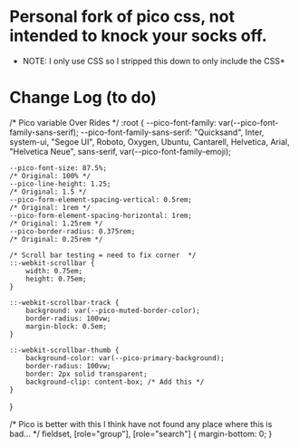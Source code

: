 # Personal fork of pico css, not intended to knock your socks off. 
* NOTE: I only use CSS so I stripped this down to only include the CSS*

# Change Log (to do)

/* Pico variable Over Rides */
:root {
    --pico-font-family: var(--pico-font-family-sans-serif);
    --pico-font-family-sans-serif: "Quicksand", Inter, system-ui, "Segoe UI",
        Roboto, Oxygen, Ubuntu, Cantarell, Helvetica, Arial, "Helvetica Neue",
        sans-serif, var(--pico-font-family-emoji);

    --pico-font-size: 87.5%;
    /* Original: 100% */
    --pico-line-height: 1.25;
    /* Original: 1.5 */
    --pico-form-element-spacing-vertical: 0.5rem;
    /* Original: 1rem */
    --pico-form-element-spacing-horizontal: 1rem;
    /* Original: 1.25rem */
    --pico-border-radius: 0.375rem;
    /* Original: 0.25rem */

    /* Scroll bar testing = need to fix corner  */
    ::-webkit-scrollbar {
        width: 0.75em;
        height: 0.75em;
    }

    ::-webkit-scrollbar-track {
        background: var(--pico-muted-border-color);
        border-radius: 100vw;
        margin-block: 0.5em;
    }

    ::-webkit-scrollbar-thumb {
        background-color: var(--pico-primary-background);
        border-radius: 100vw;
        border: 2px solid transparent;
        background-clip: content-box; /* Add this */
    }
}

/* Pico is better with this I think have not found any place where this is bad... */
fieldset,
[role="group"],
[role="search"] {
    margin-bottom: 0;
}
